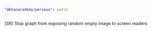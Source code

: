 ```yaml
---
"@khanacademy/perseus": patch
---
```


[SR] Stop graph from exposing random empty image to screen readers
